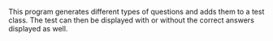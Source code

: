 This program generates different types of questions and adds them to a test class. The test can then be displayed with or without the correct answers displayed as well.
